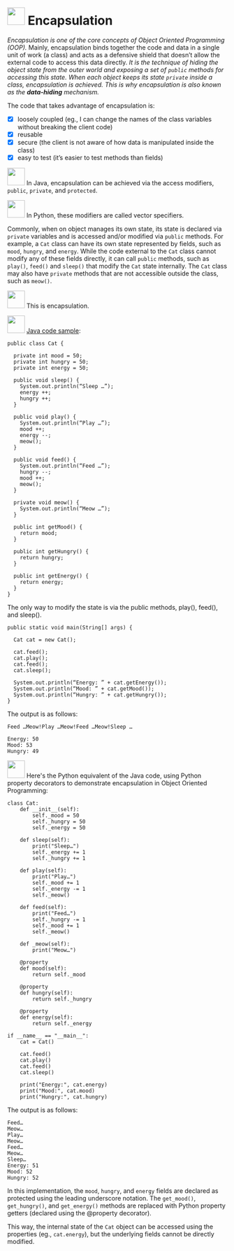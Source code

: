 # <img src="https://user-images.githubusercontent.com/70295997/217401037-a4b98acb-c52c-49b4-90ed-a44b27407ea2.png" width=40> Encapsulation

_Encapsulation is one of the core concepts of Object Oriented Programming (OOP)._ Mainly, encapsulation binds together the code and data in a single unit of work (a class) and acts as a defensive shield that doesn’t allow the external code to access this data directly. _It is the technique of hiding the object state from the outer world and exposing a set of <code>public</code> methods for accessing this state. When each object keeps its state <code>private</code> inside a class, encapsulation is achieved. This is why encapsulation is also known as the **data-hiding** mechanism._

The code that takes advantage of encapsulation is:
- [x] loosely coupled (eg., I can change the names of the class variables without breaking the client code)
- [x] reusable
- [x] secure (the client is not aware of how data is manipulated inside the class)
- [x] easy to test (it’s easier to test methods than fields)

<img src="https://user-images.githubusercontent.com/70295997/216810749-64a94f9b-00ad-4d5b-b112-2baa6157bb52.png" width=40> In Java, encapsulation can be achieved via the access modifiers, <code>public</code>, <code>private</code>, and <code>protected</code>.

<img src="https://user-images.githubusercontent.com/70295997/216810799-021871c1-780a-484d-8634-690968fe9c05.png" width=40> In Python, these modifiers are called vector specifiers.

Commonly, when on object manages its own state, its state is declared via <code>private</code> variables and is accessed and/or modified via <code>public</code> methods. For example, a <code>Cat</code> class can have its own state represented by fields, such as <code>mood</code>, <code>hungry</code>, and <code>energy</code>. While the code external to the <code>Cat</code> class cannot modify any of these fields directly, it can call <code>public</code> methods, such as <code>play()</code>, <code>feed()</code> and <code>sleep()</code> that modify the <code>Cat</code> state internally. The <code>Cat</code> class may also have <code>private</code> methods that are not accessible outside the class, such as <code>meow()</code>. 

<img src="https://user-images.githubusercontent.com/70295997/217401305-9cb67ac3-355c-443c-9318-0e5b9d3d64b1.png" width=40> This is encapsulation.

<img src="https://user-images.githubusercontent.com/70295997/216810749-64a94f9b-00ad-4d5b-b112-2baa6157bb52.png" width=40> [Java code sample](https://github.com/lana-20/oop-encapsulation/blob/main/java-class-cat):

    public class Cat {

      private int mood = 50;
      private int hungry = 50;
      private int energy = 50;

      public void sleep() {
        System.out.println(“Sleep …”);
        energy ++;
        hungry ++;
      }

      public void play() {
        System.out.println(“Play …”);
        mood ++;
        energy --;
        meow();
      }

      public void feed() {
        System.out.println(“Feed …”);
        hungry --;
        mood ++;
        meow();
      }

      private void meow() {
        System.out.println(“Meow …”);
      }

      public int getMood() {
        return mood;
      }

      public int getHungry() {
        return hungry;
      }

      public int getEnergy() {
        return energy;
      }
    }

The only way to modify the state is via the public methods, play(), feed(), and sleep().

    public static void main(String[] args) {

      Cat cat = new Cat();

      cat.feed();
      cat.play();
      cat.feed();
      cat.sleep();

      System.out.println(“Energy: ” + cat.getEnergy());
      System.out.println(“Mood: ” + cat.getMood());
      System.out.println(“Hungry: ” + cat.getHungry());
    }

The output is as follows:

    Feed …Meow!Play …Meow!Feed …Meow!Sleep …

    Energy: 50
    Mood: 53
    Hungry: 49

<img src="https://user-images.githubusercontent.com/70295997/216810799-021871c1-780a-484d-8634-690968fe9c05.png" width=40> Here's the Python equivalent of the Java code, using Python property decorators to demonstrate encapsulation in Object Oriented Programming:

    class Cat:
        def __init__(self):
            self._mood = 50
            self._hungry = 50
            self._energy = 50

        def sleep(self):
            print("Sleep…")
            self._energy += 1
            self._hungry += 1

        def play(self):
            print("Play…")
            self._mood += 1
            self._energy -= 1
            self._meow()

        def feed(self):
            print("Feed…")
            self._hungry -= 1
            self._mood += 1
            self._meow()

        def _meow(self):
            print("Meow…")

        @property
        def mood(self):
            return self._mood

        @property
        def hungry(self):
            return self._hungry

        @property
        def energy(self):
            return self._energy

    if __name__ == "__main__":
        cat = Cat()

        cat.feed()
        cat.play()
        cat.feed()
        cat.sleep()

        print("Energy:", cat.energy)
        print("Mood:", cat.mood)
        print("Hungry:", cat.hungry)

The output is as follows:

    Feed…
    Meow…
    Play…
    Meow…
    Feed…
    Meow…
    Sleep…
    Energy: 51
    Mood: 52
    Hungry: 52

In this implementation, the <code>mood</code>, <code>hungry</code>, and <code>energy</code> fields are declared as protected using the leading underscore notation. The <code>get_mood()</code>, <code>get_hungry()</code>, and <code>get_energy()</code> methods are replaced with Python property getters (declared using the @property decorator).

This way, the internal state of the <code>Cat</code> object can be accessed using the properties (eg., <code>cat.energy</code>), but the underlying fields cannot be directly modified.
